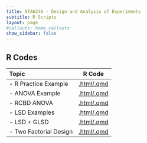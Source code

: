 ```yaml
---
title: STA6246 - Design and Analysis of Experiments
subtitle: R Scripts
layout: page
#callouts: home_callouts
show_sidebar: false
---
```


## R Codes

| **Topic** | **R Code**  |
|:-----------------------|:---:|
| - R Practice Example  | [.html/.qmd](qmd/RPractice.html)
| - ANOVA Example  | [.html/.qmd](qmd/ANOVA_Examples.html)
| - RCBD ANOVA   | [.html/.qmd](qmd/RCBD_Examples.html)
| - LSD Examples   | [.html/.qmd](qmd/LSD_Examples.html)
| - LSD + GLSD    | [.html/.qmd](rcodes/.html)
| - Two Factorial Design | [.html/.qmd](rcodes/.html)
